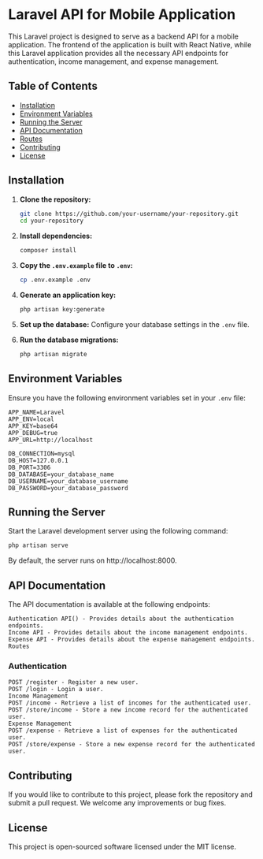 # Laravel API for Mobile Application

This Laravel project is designed to serve as a backend API for a mobile application. The frontend of the application is built with React Native, while this Laravel application provides all the necessary API endpoints for authentication, income management, and expense management.

## Table of Contents

- [Installation](#installation)
- [Environment Variables](#environment-variables)
- [Running the Server](#running-the-server)
- [API Documentation](#api-documentation)
- [Routes](#routes)
- [Contributing](#contributing)
- [License](#license)

## Installation

1. **Clone the repository:**
    ```sh
    git clone https://github.com/your-username/your-repository.git
    cd your-repository
    ```

2. **Install dependencies:**
    ```sh
    composer install
    ```

3. **Copy the `.env.example` file to `.env`:**
    ```sh
    cp .env.example .env
    ```

4. **Generate an application key:**
    ```sh
    php artisan key:generate
    ```

5. **Set up the database:**
    Configure your database settings in the `.env` file.

6. **Run the database migrations:**
    ```sh
    php artisan migrate
    ```

## Environment Variables

Ensure you have the following environment variables set in your `.env` file:
```
APP_NAME=Laravel
APP_ENV=local
APP_KEY=base64
APP_DEBUG=true
APP_URL=http://localhost

DB_CONNECTION=mysql
DB_HOST=127.0.0.1
DB_PORT=3306
DB_DATABASE=your_database_name
DB_USERNAME=your_database_username
DB_PASSWORD=your_database_password
```

## Running the Server

Start the Laravel development server using the following command:
```sh
php artisan serve
```
By default, the server runs on http://localhost:8000.

## API Documentation
The API documentation is available at the following endpoints:
```
Authentication API() - Provides details about the authentication endpoints.
Income API - Provides details about the income management endpoints.
Expense API - Provides details about the expense management endpoints.
Routes
```
### Authentication
```
POST /register - Register a new user.
POST /login - Login a user.
Income Management
POST /income - Retrieve a list of incomes for the authenticated user.
POST /store/income - Store a new income record for the authenticated user.
Expense Management
POST /expense - Retrieve a list of expenses for the authenticated user.
POST /store/expense - Store a new expense record for the authenticated user.
```
## Contributing
If you would like to contribute to this project, please fork the repository and submit a pull request. We welcome any improvements or bug fixes.

## License
This project is open-sourced software licensed under the MIT license.
